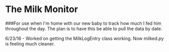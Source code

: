 # The Milk Monitor
###For use when I'm home with our new baby to track how much I fed him throughout the day.
The plan is to have this be able to pull the data by date.

6/23/16 - Worked on getting the MilkLogEntry class working.  Now milked.py is feeling much cleaner.
